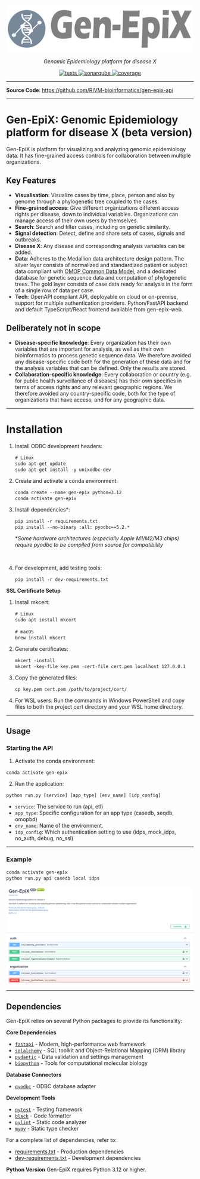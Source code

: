 <p align="center">
    <img src="https://raw.githubusercontent.com/RIVM-bioinformatics/gen-epix-api/be6ec13a6f9d39be1e2a6dfbe6ba7b48ad2a2551/docs/assets/Gen-epix-logo.svg" alt="gen-epix-api-logo">
</p>
<p align="center">
    <em>Genomic Epidemiology platform for disease X</em>
</p>
<p align="center">
    <a href="https://github.com/RIVM-bioinformatics/gen-epix-api/actions/workflows/main.yml/badge.svg" target="_blank">
        <img src="https://github.com/RIVM-bioinformatics/gen-epix-api/actions/workflows/main.yml/badge.svg" alt="tests">
    </a>
    <a href="https://sonarcloud.io/api/project_badges/measure?project=RIVM-bioinformatics_gen-epix-api&metric=alert_status&token=2b7eb8082cf1e05fb2fd03714413c6e5f8f4b74c" target="_blank">
        <img src="https://sonarcloud.io/api/project_badges/measure?project=RIVM-bioinformatics_gen-epix-api&metric=alert_status&token=2b7eb8082cf1e05fb2fd03714413c6e5f8f4b74c" alt="sonarqube">
    </a>
    <a href="https://sonarcloud.io/api/project_badges/measure?project=RIVM-bioinformatics_gen-epix-api&metric=coverage&token=2b7eb8082cf1e05fb2fd03714413c6e5f8f4b74c" target="_blank">
        <img src="https://sonarcloud.io/api/project_badges/measure?project=RIVM-bioinformatics_gen-epix-api&metric=coverage&token=2b7eb8082cf1e05fb2fd03714413c6e5f8f4b74c" alt="coverage">
    </a>
</p>



---

**Source Code**: <a href="https://github.com/RIVM-bioinformatics/gen-epix-api" target="_blank">https://github.com/RIVM-bioinformatics/gen-epix-api</a>

---
# Gen-EpiX: Genomic Epidemiology platform for disease X (beta version)

Gen-EpiX is platform for visualizing and analyzing genomic epidemiology data. It has fine-grained access controls for collaboration between multiple organizations.

## Key Features

- **Visualisation**: Visualize cases by time, place, person and also by genome through a phylogenetic tree coupled to the cases.
- **Fine-grained access**: Give different organizations different access rights per disease, down to individual variables. Organizations can manage access of their own users by themselves.
- **Search**: Search and filter cases, including on genetic similarity.
- **Signal detection**: Detect, define and share sets of cases, signals and outbreaks.
- **Disease X**: Any disease and corresponding analysis variables can be added.
- **Data**: Adheres to the Medallion data architecture design pattern. The silver layer consists of normalized and standardized patient or subject data compliant with <a href="https://www.ohdsi.org/data-standardization" target="_blank">OMOP Common Data Model</a>, and a dedicated database for genetic sequence data and computation of phylogenetic trees. The gold layer consists of case data ready for analysis in the form of a single row of data per case.
- **Tech**: OpenAPI compliant API, deployable on cloud or on-premise, support for multiple authentication providers. Python/FastAPI backend and default TypeScript/React frontend available from gen-epix-web.

## Deliberately not in scope

- **Disease-specific knowledge**: Every organization has their own variables that are important for analysis, as well as their own bioinformatics to process genetic sequence data. We therefore avoided any disease-specific code both for the generation of these data and for the analysis variables that can be defined. Only the results are stored. 
- **Collaboration-specific knowledge**: Every collaboration or country (e.g. for public health surveillance of diseases) has their own specifics in terms of access rights and any relevant geographic regions. We therefore avoided any country-specific code, both for the type of organizations that have access, and for any geographic data. 

---

# Installation 

1. Install ODBC development headers:
   ```console
   # Linux
   sudo apt-get update
   sudo apt-get install -y unixodbc-dev
   ```

2. Create and activate a conda environment:
   ```console
   conda create --name gen-epix python=3.12
   conda activate gen-epix
   ```

3. Install dependencies*:
   ```console
   pip install -r requirements.txt
   pip install --no-binary :all: pyodbc==5.2.*
   ```
   **Some hardware architectures (especially Apple M1/M2/M3 chips) require pyodbc to be compiled from source for compatibility*
<br>

4. For development, add testing tools:
   ```console
   pip install -r dev-requirements.txt
   ```


**SSL Certificate Setup**

1. Install mkcert:
   ```console
   # Linux
   sudo apt install mkcert
   
   # macOS
   brew install mkcert
   ```

2. Generate certificates:
   ```console
   mkcert -install
   mkcert -key-file key.pem -cert-file cert.pem localhost 127.0.0.1
   ```

3. Copy the generated files:
   ```console
   cp key.pem cert.pem /path/to/project/cert/
   ```

4. For WSL users: Run the commands in Windows PowerShell and copy files to both the project cert directory and your WSL home directory.

---

## Usage

### Starting the API

1. Activate the conda environment:
```console
conda activate gen-epix
```
2. Run the application:
```console
python run.py [service] [app_type] [env_name] [idp_config]
```
- `service`: The service to run (api, etl) 
- `app_type`: Specific configuration for an app type (casedb, seqdb, omopbd)
- `env_name`: Name of the environment.
- `idp_config`: Which authentication setting to use (idps, mock_idps, no_auth, debug, no_ssl)

---

### Example

```console
conda activate gen-epix
python run.py api casedb local idps
```

<img src="https://github.com/RIVM-bioinformatics/gen-epix-api/blob/main/docs/assets/example_docs.png?raw=true" alt="example-docs">

---

## Dependencies

Gen-EpiX relies on several Python packages to provide its functionality:

**Core Dependencies**
* <a href="https://fastapi.tiangolo.com" target="_blank"><code>fastapi</code></a> - Modern, high-performance web framework
* <a href="https://www.sqlalchemy.org" target="_blank"><code>sqlalchemy</code></a> - SQL toolkit and Object-Relational Mapping (ORM) library
* <a href="https://docs.pydantic.dev" target="_blank"><code>pydantic</code></a> - Data validation and settings management
* <a href="https://biopython.org" target="_blank"><code>biopython</code></a> - Tools for computational molecular biology

**Database Connectors**
* <a href="https://github.com/mkleehammer/pyodbc" target="_blank"><code>pyodbc</code></a> - ODBC database adapter

**Development Tools**
* <a href="https://docs.pytest.org" target="_blank"><code>pytest</code></a> - Testing framework
* <a href="https://black.readthedocs.io" target="_blank"><code>black</code></a> - Code formatter
* <a href="https://pylint.org" target="_blank"><code>pylint</code></a> - Static code analyzer
* <a href="https://mypy.readthedocs.io" target="_blank"><code>mypy</code></a> - Static type checker

For a complete list of dependencies, refer to:
- [requirements.txt](requirements.txt) - Production dependencies
- [dev-requirements.txt](dev-requirements.txt) - Development dependencies

**Python Version**
Gen-EpiX requires Python 3.12 or higher.
